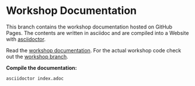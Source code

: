 # Workshop Documentation
This branch contains the workshop documentation hosted on GitHub Pages. The contents are written in asciidoc and are compiled into a Website with [asciidoctor](http://asciidoctor.org).

Read the [workshop documentation](https://sebivenlo.github.io/jenkins/). For the actual workshop code check out the [workshop branch](https://github.com/sebivenlo/jenkins/tree/workshop).

**Compile the documentation:**
```
asciidoctor index.adoc
```
